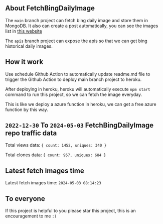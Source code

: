 ## About FetchBingDailyImage

The `main` branch project can fetch bing daily image and store them in MongoDB.
It also can create a post automatically, you can see the images list in [this website](https://oursalbum.netlify.app)

The `apis` branch project can expose the apis so that we can get bing historical daily images.

## How it work

Use schedule Github Action to automatically update readme.md file to trigger the Github Action to deploy main branch project to heroku.

After deploying in heroku, heroku will automatically execute `npm start` command to run this project, so we can fetch the image everyday.

This is like we deploy a azure function in heroku, we can get a free azure function by this way.

## `2022-12-30` To `2024-05-03` FetchBingDailyImage repo traffic data

Total views data: `{ count: 1452, uniques: 340 }`

Total clones data: `{ count: 957, uniques: 684 }`

## Latest fetch images time

Latest fetch images time: `2024-05-03 08:14:23`

## To everyone

If this project is helpful to you please star this project, this is an encouragement to me `:)`



